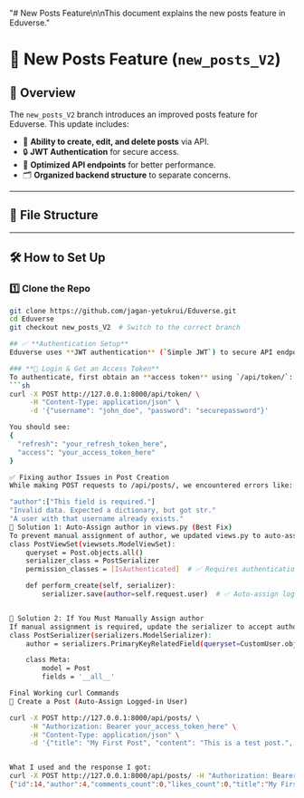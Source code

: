 "# New Posts Feature\n\nThis document explains the new posts feature in Eduverse." 
# 📢 New Posts Feature (`new_posts_V2`)

## 🚀 Overview
The `new_posts_V2` branch introduces an improved posts feature for Eduverse. This update includes:
- 📝 **Ability to create, edit, and delete posts** via API.
- 🔒 **JWT Authentication** for secure access.
- 📡 **Optimized API endpoints** for better performance.
- 🗂 **Organized backend structure** to separate concerns.

---

## 📂 File Structure

---

## 🛠 **How to Set Up**
### 1️⃣ **Clone the Repo**
```bash
git clone https://github.com/jagan-yetukrui/Eduverse.git
cd Eduverse
git checkout new_posts_V2  # Switch to the correct branch

## ✅ **Authentication Setup**
Eduverse uses **JWT authentication** (`Simple JWT`) to secure API endpoints.

### **🔹 Login & Get an Access Token**
To authenticate, first obtain an **access token** using `/api/token/`:
```sh
curl -X POST http://127.0.0.1:8000/api/token/ \
     -H "Content-Type: application/json" \
     -d '{"username": "john_doe", "password": "securepassword"}'

You should see: 
{
  "refresh": "your_refresh_token_here",
  "access": "your_access_token_here"
}

✅ Fixing author Issues in Post Creation
While making POST requests to /api/posts/, we encountered errors like:

"author":["This field is required."]
"Invalid data. Expected a dictionary, but got str."
"A user with that username already exists."
🔹 Solution 1: Auto-Assign author in views.py (Best Fix)
To prevent manual assignment of author, we updated views.py to auto-assign the logged-in user: 📌 File: backend/posts/views.py
class PostViewSet(viewsets.ModelViewSet):
    queryset = Post.objects.all()
    serializer_class = PostSerializer
    permission_classes = [IsAuthenticated]  # ✅ Requires authentication

    def perform_create(self, serializer):
        serializer.save(author=self.request.user)  # ✅ Auto-assign logged-in user


🔹 Solution 2: If You Must Manually Assign author
If manual assignment is required, update the serializer to accept author: 📌 File: backend/posts/serializers.py
class PostSerializer(serializers.ModelSerializer):
    author = serializers.PrimaryKeyRelatedField(queryset=CustomUser.objects.all(), required=False)  # ✅ Allow manual assignment

    class Meta:
        model = Post
        fields = '__all__'

Final Working curl Commands
🔹 Create a Post (Auto-Assign Logged-in User)

curl -X POST http://127.0.0.1:8000/api/posts/ \
     -H "Authorization: Bearer your_access_token_here" \
     -H "Content-Type: application/json" \
     -d '{"title": "My First Post", "content": "This is a test post.", "post_type": "text"}'


What I used and the response I got:
curl -X POST http://127.0.0.1:8000/api/posts/ -H "Authorization: Bearer eyJhbGciOiJIUzI1NiIsInR5cCI6IkpXVCJ9.eyJ0b2tlbl90eXBlIjoiYWNjZXNzIiwiZXhwIjoxNzQxMDU4NTY4LCJpYXQiOjE3NDA0NTM3NjgsImp0aSI6IjZhYjNmNDI2ZDcyNDQyMzZiNmFhYzNkNzBkMjlhMDg4IiwidXNlcl9pZCI6NH0.ikKYx3YBrlxDTsHQHrCkPx-Tk6-u9sYIkw4VuFM9yTE" -H "Content-Type: application/json" -d "{\"title\": \"My First Post\", \"content\": \"This is a test post.\", \"post_type\": \"text\", \"author\": 4}"                       
{"id":14,"author":4,"comments_count":0,"likes_count":0,"title":"My First Post","content":"This is a test post.","post_type":"text","created_at":"2025-02-25T04:50:30.050043Z","updated_at":"2025-02-25T04:50:30.050043Z"}


